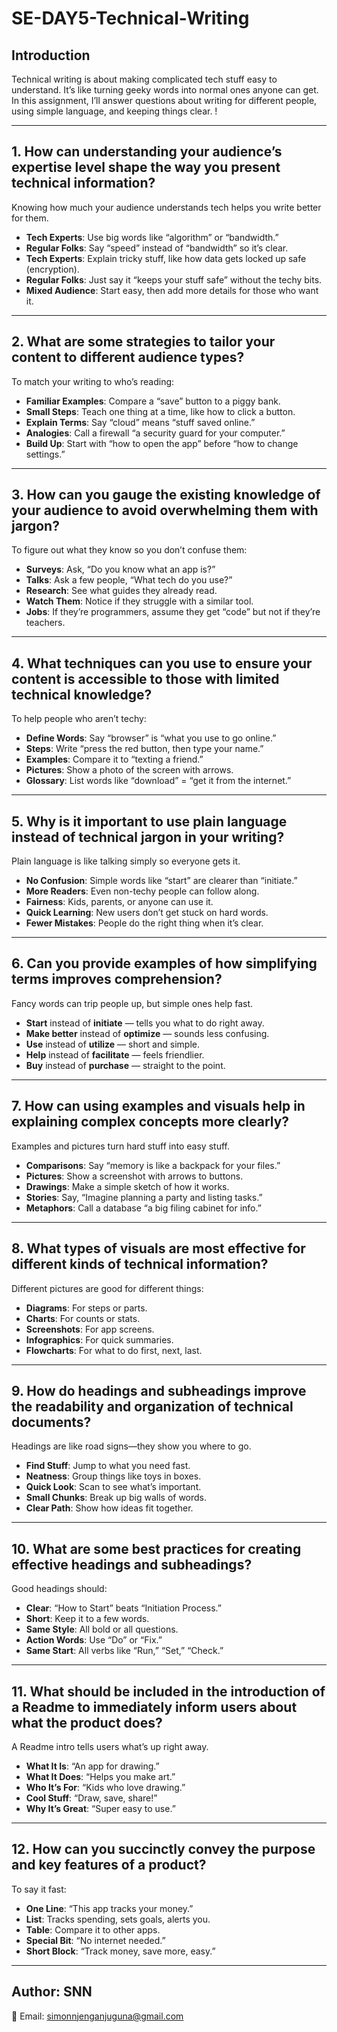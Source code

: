 # SE-DAY5-Technical-Writing  

## Introduction  
Technical writing is about making complicated tech stuff easy to understand. It’s like turning geeky words into normal ones anyone can get. In this assignment, I’ll answer questions about writing for different people, using simple language, and keeping things clear. !  

---

## 1. How can understanding your audience’s expertise level shape the way you present technical information?  
Knowing how much your audience understands tech helps you write better for them.  

- **Tech Experts**: Use big words like “algorithm” or “bandwidth.”  
- **Regular Folks**: Say “speed” instead of “bandwidth” so it’s clear.  
- **Tech Experts**: Explain tricky stuff, like how data gets locked up safe (encryption).  
- **Regular Folks**: Just say it “keeps your stuff safe” without the techy bits.  
- **Mixed Audience**: Start easy, then add more details for those who want it.  

---

## 2. What are some strategies to tailor your content to different audience types?  
To match your writing to who’s reading:  

- **Familiar Examples**: Compare a “save” button to a piggy bank.  
- **Small Steps**: Teach one thing at a time, like how to click a button.  
- **Explain Terms**: Say “cloud” means “stuff saved online.”  
- **Analogies**: Call a firewall “a security guard for your computer.”  
- **Build Up**: Start with “how to open the app” before “how to change settings.”  

---

## 3. How can you gauge the existing knowledge of your audience to avoid overwhelming them with jargon?  
To figure out what they know so you don’t confuse them:  

- **Surveys**: Ask, “Do you know what an app is?”  
- **Talks**: Ask a few people, “What tech do you use?”  
- **Research**: See what guides they already read.  
- **Watch Them**: Notice if they struggle with a similar tool.  
- **Jobs**: If they’re programmers, assume they get “code” but not if they’re teachers.  

---

## 4. What techniques can you use to ensure your content is accessible to those with limited technical knowledge?  
To help people who aren’t techy:  

- **Define Words**: Say “browser” is “what you use to go online.”  
- **Steps**: Write “press the red button, then type your name.”  
- **Examples**: Compare it to “texting a friend.”  
- **Pictures**: Show a photo of the screen with arrows.  
- **Glossary**: List words like “download” = “get it from the internet.”  

---

## 5. Why is it important to use plain language instead of technical jargon in your writing?  
Plain language is like talking simply so everyone gets it.  

- **No Confusion**: Simple words like “start” are clearer than “initiate.”  
- **More Readers**: Even non-techy people can follow along.  
- **Fairness**: Kids, parents, or anyone can use it.  
- **Quick Learning**: New users don’t get stuck on hard words.  
- **Fewer Mistakes**: People do the right thing when it’s clear.  

---

## 6. Can you provide examples of how simplifying terms improves comprehension?  
Fancy words can trip people up, but simple ones help fast.  

- **Start** instead of **initiate** — tells you what to do right away.  
- **Make better** instead of **optimize** — sounds less confusing.  
- **Use** instead of **utilize** — short and simple.  
- **Help** instead of **facilitate** — feels friendlier.  
- **Buy** instead of **purchase** — straight to the point.  

---

## 7. How can using examples and visuals help in explaining complex concepts more clearly?  
Examples and pictures turn hard stuff into easy stuff.  

- **Comparisons**: Say “memory is like a backpack for your files.”  
- **Pictures**: Show a screenshot with arrows to buttons.  
- **Drawings**: Make a simple sketch of how it works.  
- **Stories**: Say, “Imagine planning a party and listing tasks.”  
- **Metaphors**: Call a database “a big filing cabinet for info.”  

---

## 8. What types of visuals are most effective for different kinds of technical information?  
Different pictures are good for different things:  

- **Diagrams**: For steps or parts.  
- **Charts**: For counts or stats.  
- **Screenshots**: For app screens.  
- **Infographics**: For quick summaries.  
- **Flowcharts**: For what to do first, next, last.  

---

## 9. How do headings and subheadings improve the readability and organization of technical documents?  
Headings are like road signs—they show you where to go.  

- **Find Stuff**: Jump to what you need fast.  
- **Neatness**: Group things like toys in boxes.  
- **Quick Look**: Scan to see what’s important.  
- **Small Chunks**: Break up big walls of words.  
- **Clear Path**: Show how ideas fit together.  

---

## 10. What are some best practices for creating effective headings and subheadings?  
Good headings should:  

- **Clear**: “How to Start” beats “Initiation Process.”  
- **Short**: Keep it to a few words.  
- **Same Style**: All bold or all questions.  
- **Action Words**: Use “Do” or “Fix.”  
- **Same Start**: All verbs like “Run,” “Set,” “Check.”  

---

## 11. What should be included in the introduction of a Readme to immediately inform users about what the product does?  
A Readme intro tells users what’s up right away.  

- **What It Is**: “An app for drawing.”  
- **What It Does**: “Helps you make art.”  
- **Who It’s For**: “Kids who love drawing.”  
- **Cool Stuff**: “Draw, save, share!”  
- **Why It’s Great**: “Super easy to use.”  

---

## 12. How can you succinctly convey the purpose and key features of a product?  
To say it fast:  

- **One Line**: “This app tracks your money.”  
- **List**: Tracks spending, sets goals, alerts you.  
- **Table**: Compare it to other apps.  
- **Special Bit**: “No internet needed.”  
- **Short Block**: “Track money, save more, easy.”  

---

## Author: **SNN**  
📧 Email: [simonnjenganjuguna@gmail.com](mailto:simonnjenganjuguna@gmail.com)  
